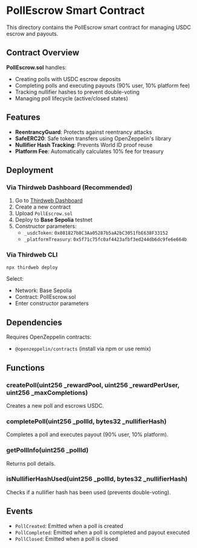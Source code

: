 # PollEscrow Smart Contract

This directory contains the PollEscrow smart contract for managing USDC escrow and payouts.

## Contract Overview

**PollEscrow.sol** handles:
- Creating polls with USDC escrow deposits
- Completing polls and executing payouts (90% user, 10% platform fee)
- Tracking nullifier hashes to prevent double-voting
- Managing poll lifecycle (active/closed states)

## Features

- **ReentrancyGuard**: Protects against reentrancy attacks
- **SafeERC20**: Safe token transfers using OpenZeppelin's library
- **Nullifier Hash Tracking**: Prevents World ID proof reuse
- **Platform Fee**: Automatically calculates 10% fee for treasury

## Deployment

### Via Thirdweb Dashboard (Recommended)

1. Go to [Thirdweb Dashboard](https://thirdweb.com/dashboard)
2. Create a new contract
3. Upload `PollEscrow.sol`
4. Deploy to **Base Sepolia** testnet
5. Constructor parameters:
   - `_usdcToken`: `0x081827b8C3Aa05287b5aA2bC3051fbE638F33152`
   - `_platformTreasury`: `0x5f71c75fc0af4423afbf3ed244db6dc9fe6e664b`

### Via Thirdweb CLI

```bash
npx thirdweb deploy
```

Select:
- Network: Base Sepolia
- Contract: PollEscrow.sol
- Enter constructor parameters

## Dependencies

Requires OpenZeppelin contracts:
- `@openzeppelin/contracts` (install via npm or use remix)

## Functions

### createPoll(uint256 _rewardPool, uint256 _rewardPerUser, uint256 _maxCompletions)
Creates a new poll and escrows USDC.

### completePoll(uint256 _pollId, bytes32 _nullifierHash)
Completes a poll and executes payout (90% user, 10% platform).

### getPollInfo(uint256 _pollId)
Returns poll details.

### isNullifierHashUsed(uint256 _pollId, bytes32 _nullifierHash)
Checks if a nullifier hash has been used (prevents double-voting).

## Events

- `PollCreated`: Emitted when a poll is created
- `PollCompleted`: Emitted when a poll is completed and payout executed
- `PollClosed`: Emitted when a poll is closed

